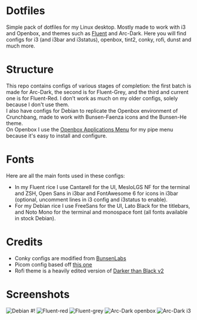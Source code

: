 # Dotfiles
Simple pack of dotfiles for my Linux desktop. Mostly made to work with i3 and Openbox, and themes such as [Fluent](https://github.com/vinceliuice/Fluent-gtk-theme) and Arc-Dark.
Here you will find configs for i3 (and i3bar and i3status), openbox, tint2, conky, rofi, dunst and much more.

# Structure
This repo contains configs of various stages of completion: the first batch is made for Arc-Dark, the second is for Fluent-Grey, and the third and current one is for Fluent-Red. I don't work as much on my older configs, solely because I don't use them.  
I also have configs for Debian to replicate the Openbox environment of Crunchbang, made to work with Bunsen-Faenza icons and the Bunsen-He theme.  
On Openbox I use the [Openbox Applications Menu](https://github.com/Lestibournes/Openbox-Applicatons-Menu) for my pipe menu because it's easy to install and configure.

# Fonts  
Here are all the main fonts used in these configs:  
- In my Fluent rice I use Cantarell for the UI,  MesloLGS NF for the terminal and ZSH, Open Sans in i3bar and FontAwesome 6 for icons in i3bar (optional, uncomment lines in i3 config and i3status to enable).
- For my Debian rice I use FreeSans for the UI, Lato Black for the titlebars, and Noto Mono for the terminal and monospace font (all fonts available in stock Debian).

# Credits
- Conky configs are modified from [BunsenLabs](https://www.bunsenlabs.org/)
- Picom config based off [this one](https://github.com/Sup3r-Us3r/MyDotfiles/blob/master/.config/picom/picom.conf)
- Rofi theme is a heavily edited version of [Darker than Black v2](https://github.com/avasz/rofi-themes-avasz)

# Screenshots
![Debian #!](https://media.discordapp.net/attachments/834207032437243974/961330939240280165/Screenshot_2022-04-06.png)
![Fluent-red](https://media.discordapp.net/attachments/543141038534033408/938538200614445056/unknown.png)
![Fluent-grey](https://i.redd.it/67qth3n2vb281.png)
![Arc-Dark openbox](https://cdn.discordapp.com/attachments/769950055405715456/906270043581612052/unknown.png)
![Arc-Dark i3](https://media.discordapp.net/attachments/769950055405715456/899344138141581312/VirtualBox_EndeavourOS_17_10_2021_20_09_55.png)
